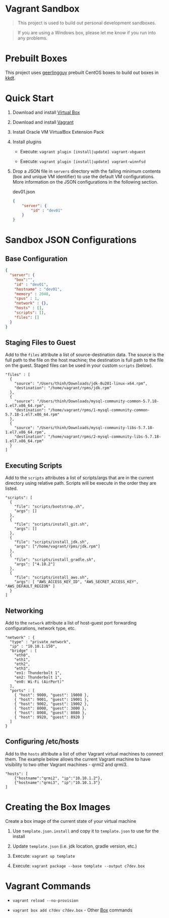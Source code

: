 # Vagrant Sandbox

> This project is used to build out personal development sandboxes.

> If you are using a Windows box, please let me know if you run into any problems.

# Prebuilt Boxes

This project uses [geerlingguy](https://app.vagrantup.com/geerlingguy/boxes/centos7) prebuilt CentOS boxes to build out boxes in [kkdt](https://app.vagrantup.com/kkdt).

# Quick Start

1. Download and install [Virtual Box](https://www.virtualbox.org/wiki/VirtualBox)

2. Download and install [Vagrant](https://www.vagrantup.com/)

3. Install Oracle VM VirtualBox Extension Pack

4. Install plugins

   - Execute: `vagrant plugin [install|update] vagrant-vbguest`

   - Execute: `vagrant plugin [install|update] vagrant-winnfsd`

5. Drop a JSON file in `servers` directory with the falling minimum contents (box and unique VM identifier) to use the default VM configurations. More information on the JSON configurations in the following section.

    dev01.json

   ```json
   {
       "server": {
           "id" : "dev01"
       }
   }
   ```

# Sandbox JSON Configurations

## Base Configuration

```json
{
  "server": {
    "box":"",
    "id" : "dev01",
    "hostname" : "dev01",
    "memory" : 2048,
    "cpus" : 1,
    "network" : {},
    "hosts" : [],
    "scripts": [],
    "files": []
  }
}
```

## Staging Files to Guest

Add to the `files` attribute a list of source-destination data. The source is the full path to the file on the host machine; the destination is full path to the file on the guest. Staged files can be used in your custom `scripts` (below).

```
"files" : [
  {
    "source": "/Users/thinh/Downloads/jdk-8u201-linux-x64.rpm",
    "destination": "/home/vagrant/rpms/jdk.rpm"
  },
  {
    "source": "/Users/thinh/Downloads/mysql-community-common-5.7.18-1.el7.x86_64.rpm",
    "destination": "/home/vagrant/rpms/1-mysql-community-common-5.7.18-1.el7.x86_64.rpm"
  },
  {
    "source": "/Users/thinh/Downloads/mysql-community-libs-5.7.18-1.el7.x86_64.rpm",
    "destination": "/home/vagrant/rpms/2-mysql-community-libs-5.7.18-1.el7.x86_64.rpm"
  }
]
```

## Executing Scripts

Add to the `scripts` attributes a list of scripts/args that are in the current directory using relative path. Scripts will be execute in the order they are listed.

```
"scripts": [
  {
    "file": "scripts/bootstrap.sh",
    "args": []
  },
  {
    "file": "scripts/install_git.sh",
    "args": []
  },
  {
    "file": "scripts/install_jdk.sh",
    "args": ["/home/vagrant/rpms/jdk.rpm"]
  },
  {
    "file": "scripts/install_gradle.sh",
    "args": ["4.10.2"]
  },
  {
    "file": "scripts/install_aws.sh",
    "args": [ "AWS_ACCESS_KEY_ID", "AWS_SECRET_ACCESS_KEY", "AWS_DEFAULT_REGION" ]
  }
]
```

## Networking

Add to the `network` attribute a list of host-guest port forwarding configurations, network type, etc.

```
"network" : {
  "type" : "private_network",
  "ip" : "10.10.1.150",
  "bridge" : [
    "eth0",
    "eth1",
    "eth2",
    "eth3",
    "en1: Thunderbolt 1",
    "en2: Thunderbolt 1",
    "en0: Wi-Fi (AirPort)"
  ],
  "ports" : [
    { "host": 9000, "guest": 19000 },
    { "host": 9001, "guest": 19001 },
    { "host": 9002, "guest": 19002 },
    { "host": 8000, "guest": 3000 },
    { "host": 8008, "guest": 8080 },
    { "host": 9920, "guest": 8920 }
  ]
}
```

## Configuring /etc/hosts

Add to the `hosts` attribute a list of other Vagrant virtual machines to connect them. The example below allows the current Vagrant machine to have visibility to two other Vagrant machines - qrmi2 and qrmi3.

```
"hosts": [
    {"hostname":"qrmi2", "ip":"10.10.1.2"},
    {"hostname":"qrmi3", "ip":"10.10.1.3"}
]
```

# Creating the Box Images

Create a box image of the current state of your virtual machine

1. Use `template.json.install` and copy it to `template.json` to use for the install

2. Update `template.json` (i.e. jdk location, gradle version, etc.)

3. Execute: `vagrant up template`

4. Execute: `vagrant package --base template --output c7dev.box`

# Vagrant Commands

   - `vagrant reload --no-provision`

   - `vagrant box add c7dev c7dev.box` - Other [Box](https://www.vagrantup.com/docs/cli/box.html) commands
